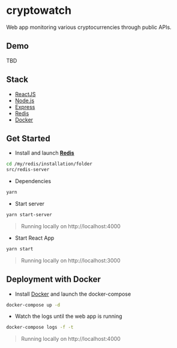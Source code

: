 # cryptowatch
Web app monitoring various cryptocurrencies through public APIs.

## Demo
TBD

## Stack
* [ReactJS](https://reactjs.org/)
* [Node.js](https://nodejs.org/en/)
* [Express](http://expressjs.com/)
* [Redis](https://redis.io/download)
* [Docker](https://www.docker.com/)

## Get Started
* Install and launch **[Redis](https://redis.io/download)**
```bash
cd /my/redis/installation/folder
src/redis-server
```
* Dependencies
```bash
yarn
```
* Start server
```bash
yarn start-server
```
> Running locally on http://localhost:4000
* Start React App
```bash
yarn start
```
> Running locally on http://localhost:3000

## Deployment with Docker
* Install [Docker](https://www.docker.com/) and launch the docker-compose
```bash
docker-compose up -d
```
* Watch the logs until the web app is running
```bash
docker-compose logs -f -t
```
> Running locally on http://localhost:4000
